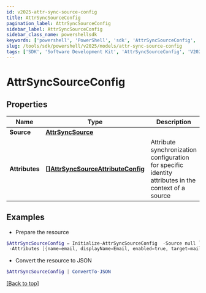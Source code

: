 ```yaml
---
id: v2025-attr-sync-source-config
title: AttrSyncSourceConfig
pagination_label: AttrSyncSourceConfig
sidebar_label: AttrSyncSourceConfig
sidebar_class_name: powershellsdk
keywords: ['powershell', 'PowerShell', 'sdk', 'AttrSyncSourceConfig', 'V2025AttrSyncSourceConfig'] 
slug: /tools/sdk/powershell/v2025/models/attr-sync-source-config
tags: ['SDK', 'Software Development Kit', 'AttrSyncSourceConfig', 'V2025AttrSyncSourceConfig']
---
```



# AttrSyncSourceConfig

## Properties

Name | Type | Description | Notes
------------ | ------------- | ------------- | -------------
**Source** | [**AttrSyncSource**](attr-sync-source) |  | [required]
**Attributes** | [**[]AttrSyncSourceAttributeConfig**](attr-sync-source-attribute-config) | Attribute synchronization configuration for specific identity attributes in the context of a source | [required]

## Examples

- Prepare the resource
```powershell
$AttrSyncSourceConfig = Initialize-AttrSyncSourceConfig  -Source null `
 -Attributes [{name=email, displayName=Email, enabled=true, target=mail}, {name=firstname, displayName=First Name, enabled=false, target=givenName}]
```

- Convert the resource to JSON
```powershell
$AttrSyncSourceConfig | ConvertTo-JSON
```


[[Back to top]](#) 


